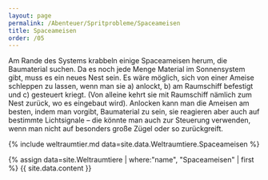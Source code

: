 ```yaml
---
layout: page
permalink: /Abenteuer/Spritprobleme/Spaceameisen
title: Spaceameisen
order: /05
---
```


Am Rande des Systems krabbeln einige Spaceameisen herum, die Baumaterial suchen. Da es noch jede Menge Material im Sonnensystem gibt, muss es ein neues Nest sein. Es wäre möglich, sich von einer Ameise schleppen zu lassen, wenn man sie a) anlockt, b) am Raumschiff befestigt und c) gesteuert kriegt. (Von alleine kehrt sie mit Raumschiff nämlich zum Nest zurück, wo es eingebaut wird). Anlocken kann man die Ameisen am besten, indem man vorgibt, Baumaterial zu sein, sie reagieren aber auch auf bestimmte Lichtsignale – die könnte man auch zur Steuerung verwenden, wenn man nicht auf besonders große Zügel oder so zurückgreift.

{% include weltraumtier.md data=site.data.Weltraumtiere.Spaceameisen %}

{% assign data=site.Weltraumtiere | where:"name", "Spaceameisen" | first %}
{{ site.data.content }}
